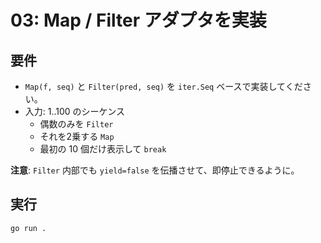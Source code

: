 # 03: Map / Filter アダプタを実装

## 要件
- `Map(f, seq)` と `Filter(pred, seq)` を `iter.Seq` ベースで実装してください。
- 入力: 1..100 のシーケンス
  - 偶数のみを `Filter`
  - それを2乗する `Map`
  - 最初の 10 個だけ表示して `break`

**注意**: `Filter` 内部でも `yield=false` を伝播させて、即停止できるように。

## 実行
```bash
go run .
```
